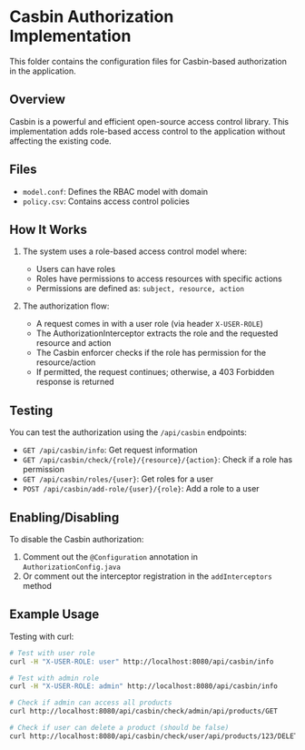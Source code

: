 # Casbin Authorization Implementation

This folder contains the configuration files for Casbin-based authorization in the application.

## Overview

Casbin is a powerful and efficient open-source access control library. This implementation adds role-based access control to the application without affecting the existing code.

## Files

- `model.conf`: Defines the RBAC model with domain
- `policy.csv`: Contains access control policies

## How It Works

1. The system uses a role-based access control model where:
   - Users can have roles
   - Roles have permissions to access resources with specific actions
   - Permissions are defined as: `subject, resource, action`

2. The authorization flow:
   - A request comes in with a user role (via header `X-USER-ROLE`)
   - The AuthorizationInterceptor extracts the role and the requested resource and action
   - The Casbin enforcer checks if the role has permission for the resource/action
   - If permitted, the request continues; otherwise, a 403 Forbidden response is returned

## Testing

You can test the authorization using the `/api/casbin` endpoints:

- `GET /api/casbin/info`: Get request information
- `GET /api/casbin/check/{role}/{resource}/{action}`: Check if a role has permission
- `GET /api/casbin/roles/{user}`: Get roles for a user
- `POST /api/casbin/add-role/{user}/{role}`: Add a role to a user

## Enabling/Disabling

To disable the Casbin authorization:

1. Comment out the `@Configuration` annotation in `AuthorizationConfig.java`
2. Or comment out the interceptor registration in the `addInterceptors` method

## Example Usage

Testing with curl:

```bash
# Test with user role
curl -H "X-USER-ROLE: user" http://localhost:8080/api/casbin/info

# Test with admin role
curl -H "X-USER-ROLE: admin" http://localhost:8080/api/casbin/info

# Check if admin can access all products
curl http://localhost:8080/api/casbin/check/admin/api/products/GET

# Check if user can delete a product (should be false)
curl http://localhost:8080/api/casbin/check/user/api/products/123/DELETE
``` 